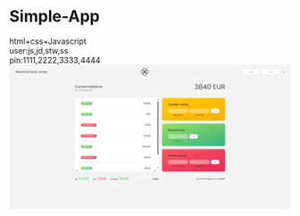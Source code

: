 # Simple-App
html+css+Javascript  
user:js,jd,stw,ss  
pin:1111,2222,3333,4444
![img/test](img/img.png)
